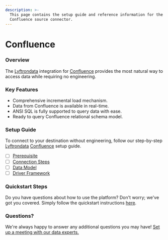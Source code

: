```yaml
---
description: >-
  This page contains the setup guide and reference information for the
  Confluence source connector.
---
```


# Confluence

### Overview

The [Lyftrondata](https://www.lyftrondata.com/) integration for [Confluence](https://www.lyftrondata.com/integration/business-analytics/confluence/) provides the most natural way to access data while requiring no engineering.

### Key Features

* Comprehensive incremental load mechanism.
* Data from Confluence is available in real-time.
* ANSI SQL is fully supported to query data with ease.
* Ready to query Confluence relational schema model.

### Setup Guide

To connect to your destination without engineering, follow our step-by-step [Lyftrondata](https://www.lyftrondata.com/) [Confluence](https://www.lyftrondata.com/integration/business-analytics/confluence/) setup guide.

* [ ] [Prerequisite](prerequisite.md)
* [ ] [Connection Steps](connection-steps.md)
* [ ] [Data Model](data-model/erd.md)
* [ ] [Driver Framework](driver-framework/)

### Quickstart Steps

Do you have questions about how to use the platform? Don't worry; we've got you covered. Simply follow the quickstart instructions [here](../../).

### Questions? <a href="#questions" id="questions"></a>

We're always happy to answer any additional questions you may have! [Set up a meeting with our data experts.](https://www.lyftrondata.com/book-a-meeting/)
